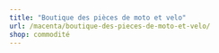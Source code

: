 ```yaml
---
title: "Boutique des pièces de moto et velo"
url: /macenta/boutique-des-pieces-de-moto-et-velo/
shop: commodité
---
```

